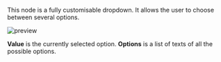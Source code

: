 This node is a fully customisable dropdown. It allows the user to choose between several options.

![preview](/images/dropdown/preview.gif)

**Value** is the currently selected option.
**Options** is a list of texts of all the possible options.

